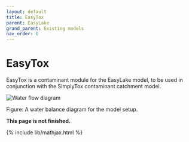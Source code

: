 ```yaml
---
layout: default
title: EasyTox
parent: EasyLake
grand_parent: Existing models
nav_order: 0
---
```


# EasyTox

EasyTox is a contaminant module for the EasyLake model, to be used in conjunction with the SimplyTox contaminant catchment model.

![Water flow diagram](../../img/easytox/waterflow.png)

Figure: A water balance diagram for the model setup.

**This page is not finished.**

{% include lib/mathjax.html %}